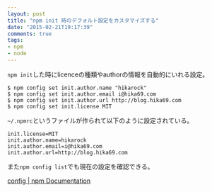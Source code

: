 ```yaml
---
layout: post
title: "npm init 時のデフォルト設定をカスタマイズする"
date: "2015-02-21T19:17:39"
comments: true
tags: 
- npm
- node
---
```


`npm init`した時にlicenceの種類やauthorの情報を自動的にいれる設定。

<!--more-->

```
$ npm config set init.author.name "hikarock"
$ npm config set init.author.email i@hika69.com
$ npm config set init.author.url http://blog.hika69.com
$ npm config set init.license MIT
```

`~/.npmrc`というファイルが作られて以下のように設定されている。

```
init.license=MIT
init.author.name=hikarock
init.author.email=i@hika69.com
init.author.url=http://blog.hika69.com
```

また`npm config list`でも現在の設定を確認できる。

[config | npm Documentation](https://docs.npmjs.com/cli/config)

